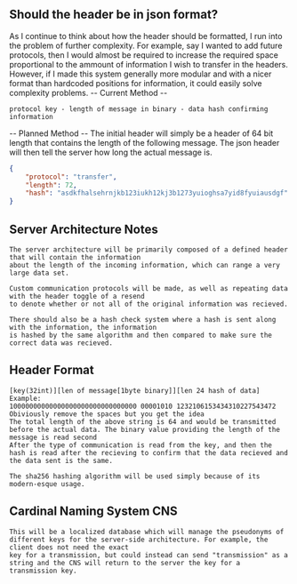 ## Should the header be in json format?
As I continue to think about how the header should be formatted, I run into the problem of further complexity. For example, say I wanted to add future protocols, then I would almost be required to increase the required space proportional to the ammount of information I wish to transfer in the headers. However, if I made this system generally more modular and with a nicer format than hardcoded positions for information, it could easily solve complexity problems.
-- Current Method --
```
protocol key - length of message in binary - data hash confirming information
```
-- Planned Method --
The initial header will simply be a header of 64 bit length that contains the length of the following message. The json header will then tell the server how long the actual message is.
```json
{
    "protocol": "transfer",
    "length": 72,
    "hash": "asdkfhalsehrnjkb123iukh12kj3b1273yuioghsa7yid8fyuiausdgf"
}
```

## Server Architecture Notes
    The server architecture will be primarily composed of a defined header that will contain the information
    about the length of the incoming information, which can range a very large data set.

    Custom communication protocols will be made, as well as repeating data with the header toggle of a resend
    to denote whether or not all of the original information was recieved. 

    There should also be a hash check system where a hash is sent along with the information, the information
    is hashed by the same algorithm and then compared to make sure the correct data was recieved.

## Header Format
    [key(32int)][len of message[1byte binary]][len 24 hash of data]
    Example:
    10000000000000000000000000000000 00001010 1232106153434310227543472
    Obiviously remove the spaces but you get the idea
    The total length of the above string is 64 and would be transmitted before the actual data. The binary value providing the length of the message is read second
    After the type of communication is read from the key, and then the hash is read after the recieving to confirm that the data recieved and the data sent is the same.

    The sha256 hashing algorithm will be used simply because of its modern-esque usage.

## Cardinal Naming System CNS
    This will be a localized database which will manage the pseudonyms of different keys for the server-side architecture. For example, the client does not need the exact
    key for a transmission, but could instead can send "transmission" as a string and the CNS will return to the server the key for a transmission key.